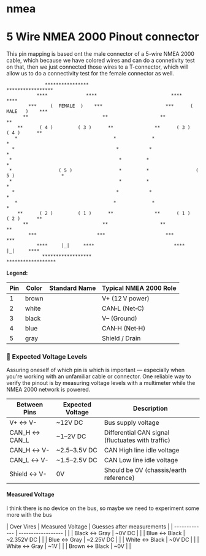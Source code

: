 # nmea





# 5 Wire NMEA 2000 Pinout connector

This pin mapping is based ont the male connector of a 5-wire NMEA 2000 cable, which because we have colored wires and 
can do a connetivity test on that, then we just connected those wires to a T-connector, which will allow us to do a 
connectivity test for the female connector as well.



```
              ****************                                 *****************               
           ****              ****                           ****               ****                 
        ***     (  FEMALE  )    ***                       ***      (   MALE   )    ***               
      **                           **                   **                            **       
    **      ( 4 )         ( 3 )      **               **      ( 3 )         ( 4 )      **     
   *                                   *             *                                   *     
  *                                     *           *                                     *    
 *                                       *         *                                       *   
 *                 ( 5 )                 *         *                 ( 5 )                 *   
 *                                       *         *                                       *   
  *                                     *           *                                     *    
   *                                   *             *                                   *     
    **      ( 2 )         ( 1 )      **               **      ( 1 )         ( 2 )      **      
      **                           **                   **                           **        
        ***                      ***                      ***                      ***                   
           ****     |_|     ****                             ****     |_|     ****                        
             ******************                               ******************                            
```

**Legend:**

| Pin | Color | Standard Name | Typical NMEA 2000 Role |
| --- | ----- | ------------- | ---------------------- |
| 1   | brown |               | V+ (12 V power)        |
| 2   | white |               | CAN‑L (Net‑C)          |
| 3   | black |               | V– (Ground)            |
| 4   | blue  |               | CAN‑H (Net‑H)          |
| 5   | gray  |               | Shield / Drain         |


### 🔌 Expected Voltage Levels

Assuring oneself of which pin is which is important — especially when you're working with an unfamiliar cable or connector.
One reliable way to verify the pinout is by measuring voltage levels with a multimeter while the NMEA 2000 network is powered.

| Between Pins      | Expected Voltage | Description                                       |
| ------------------| ---------------- | ------------------------------------------------- |
| V+      ↔  V-     | \~12V DC         | Bus supply voltage                                |
| CAN\_H  ↔  CAN\_L | \~1–2V DC        | Differential CAN signal (fluctuates with traffic) |
| CAN\_H  ↔  V-     | \~2.5–3.5V DC    | CAN High line idle voltage                        |
| CAN\_L  ↔  V-     | \~1.5–2.5V DC    | CAN Low line idle voltage                         |
| Shield  ↔  V-     | 0V               | Should be 0V (chassis/earth reference)            |


#### Measured Voltage

I think there is no device on the bus, so maybe we need to experiment some more with the bus

| Over Vires    |  Measured Voltage  | Guesses after measurements |
| ------------- | ------------------ |                            |
| Black ↔ Gray  | \~0V DC            |                            |
| Blue  ↔ Black | \~2.352V DC        |                            |
| Blue  ↔ Gray  | \~2.25V DC         |                            |
| White ↔ Black | \~0V DC            |                            |
| White ↔ Gray  | \~1V               |                            |
| Brown ↔ Black | \~0V               |                            |
